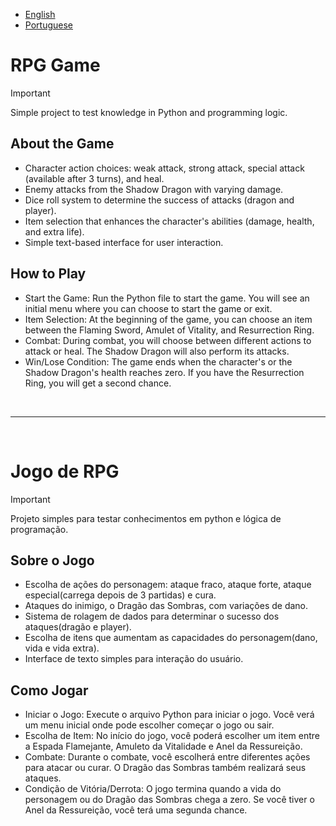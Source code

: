 - [English](#rpg-game) 
- [Portuguese](#jogo-de-rpg)

# RPG Game
> [!IMPORTANT]
> Simple project to test knowledge in Python and programming logic.

## About the Game
- Character action choices: weak attack, strong attack, special attack (available after 3 turns), and heal.
- Enemy attacks from the Shadow Dragon with varying damage.
- Dice roll system to determine the success of attacks (dragon and player).
- Item selection that enhances the character's abilities (damage, health, and extra life).
- Simple text-based interface for user interaction.

## How to Play
- Start the Game: Run the Python file to start the game. You will see an initial menu where you can choose to start the game or exit.
- Item Selection: At the beginning of the game, you can choose an item between the Flaming Sword, Amulet of Vitality, and Resurrection Ring.
- Combat: During combat, you will choose between different actions to attack or heal. The Shadow Dragon will also perform its attacks.
- Win/Lose Condition: The game ends when the character's or the Shadow Dragon's health reaches zero. If you have the Resurrection Ring, you will get a second chance.
<br/>

***

<br/>

# Jogo de RPG
> [!IMPORTANT]
> Projeto simples para testar conhecimentos em python e lógica de programação.

## Sobre o Jogo
- Escolha de ações do personagem: ataque fraco, ataque forte, ataque especial(carrega depois de 3 partidas) e cura.
- Ataques do inimigo, o Dragão das Sombras, com variações de dano.
- Sistema de rolagem de dados para determinar o sucesso dos ataques(dragão e player).
- Escolha de itens que aumentam as capacidades do personagem(dano, vida e vida extra).
- Interface de texto simples para interação do usuário.

## Como Jogar
- Iniciar o Jogo: Execute o arquivo Python para iniciar o jogo. Você verá um menu inicial onde pode escolher começar o jogo ou sair.
- Escolha de Item: No início do jogo, você poderá escolher um item entre a Espada Flamejante, Amuleto da Vitalidade e Anel da Ressureição.
- Combate: Durante o combate, você escolherá entre diferentes ações para atacar ou curar. O Dragão das Sombras também realizará seus ataques.
- Condição de Vitória/Derrota: O jogo termina quando a vida do personagem ou do Dragão das Sombras chega a zero. Se você tiver o Anel da Ressureição, você terá uma segunda chance.
